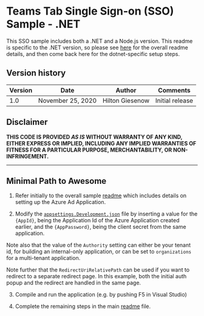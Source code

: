 # Teams Tab Single Sign-on (SSO) Sample - .NET

This SSO sample includes both a .NET and a Node.js version. This readme is specific to the .NET version, so please see [here](../../) for the overall readme details, and then come back here for the dotnet-specific setup steps.

## Version history

Version|Date|Author|Comments
-------|----|----|--------
1.0|November 25, 2020|Hilton Giesenow|Initial release

## Disclaimer

**THIS CODE IS PROVIDED *AS IS* WITHOUT WARRANTY OF ANY KIND, EITHER EXPRESS OR IMPLIED, INCLUDING ANY IMPLIED WARRANTIES OF FITNESS FOR A PARTICULAR PURPOSE, MERCHANTABILITY, OR NON-INFRINGEMENT.**

---

## Minimal Path to Awesome

1. Refer initially to the overall sample [readme](..\..\readme.md) which includes details on setting up the Azure Ad Application.

2. Modify the [`appsettings.Development.json`](appsettings.Development.json) file by inserting a value for the `{AppId}`, being the Application Id of the Azure Application created earlier, and the `{AppPassword}`, being the client secret from the same application.

Note also that the value of the `Authority` setting can either be your tenant id, for building an internal-only application, or can be set to `organizations` for a multi-tenant application.

Note further that the `RedirectUriRelativePath` can be used if you want to redirect to a separate redirect page. In this example, both the initial auth popup and the redirect are handled in the same page.

3. Compile and run the application (e.g. by pushing F5 in Visual Studio)

4. Complete the remaining steps in the main [readme](../../readme.md) file.
